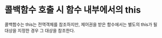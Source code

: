# 콜백함수 호출 시 함수 내부에서의 this

콜백함수는 this는 전역객체를 참조하지만, 제어권을 받은 함수에서는 별도의 this가 될 대상을 지정한 경우 그 대상을 참조한다.

